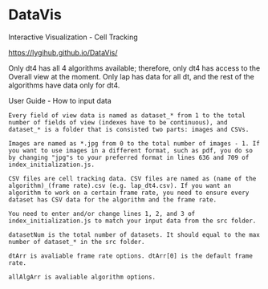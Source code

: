 # DataVis
Interactive Visualization - Cell Tracking

https://lygihub.github.io/DataVis/

Only dt4 has all 4 algorithms available; therefore, only dt4 has access to the Overall view at the moment. Only lap has data for all dt, and the rest of the algorithms have data only for dt4.


User Guide - How to input data

    Every field of view data is named as dataset_* from 1 to the total number of fields of view (indexes have to be continuous), and dataset_* is a folder that is consisted two parts: images and CSVs.

    Images are named as *.jpg from 0 to the total number of images - 1. If you want to use images in a different format, such as pdf, you do so by changing "jpg"s to your preferred format in lines 636 and 709 of index_initialization.js.

    CSV files are cell tracking data. CSV files are named as (name of the algorithm)_(frame rate).csv (e.g. lap_dt4.csv). If you want an algorithm to work on a certain frame rate, you need to ensure every dataset has CSV data for the algorithm and the frame rate.

    You need to enter and/or change lines 1, 2, and 3 of index_initialization.js to match your input data from the src folder.

    datasetNum is the total number of datasets. It should equal to the max number of dataset_* in the src folder.

    dtArr is avaliable frame rate options. dtArr[0] is the default frame rate.
    
    allAlgArr is avaliable algorithm options.